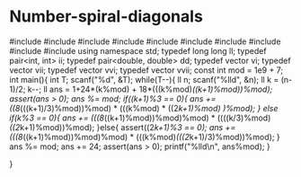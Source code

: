 # Number-spiral-diagonals
#include <cstdio>
#include <iostream>
#include <sstream>
#include <string>
#include <cmath>
#include <cassert>
#include <algorithm>
#include <vector>
#include <set>
#include <map>
using namespace std;
typedef long long ll;
typedef pair<int, int> ii;
typedef pair<double, double> dd;
typedef vector<int> vi;
typedef vector<ii> vii;
typedef vector<vi> vvi;
typedef vector<vii> vvii;
const int mod = 1e9 + 7;
int main(){
	int T; scanf("%d", &T);
	while(T--){
		ll n; scanf("%lld", &n);
        ll k = (n-1)/2;
        k--;
        ll ans = 1+24*(k%mod) + 18*(((k%mod)*((k+1)%mod))%mod);
        assert(ans > 0);
        ans %= mod;
        if((k+1)%3 == 0){
            ans += ((8*(((k+1)/3)%mod))%mod)  * (((k%mod) * ((2*k+1)%mod) )%mod);
        }
        else if(k%3 == 0){
            ans += (((8*((k+1)%mod))%mod)%mod) * ((((k/3)%mod)*((2*k+1)%mod))%mod);
        }else{
            assert((2*k+1)%3 == 0);
            ans += (((8*((k+1)%mod))%mod)%mod) * (((k%mod)*(((2*k+1)/3)%mod))%mod);
        }
        ans %= mod;
        ans += 24;
        assert(ans > 0);
        printf("%lld\n", ans%mod);
	}

}
